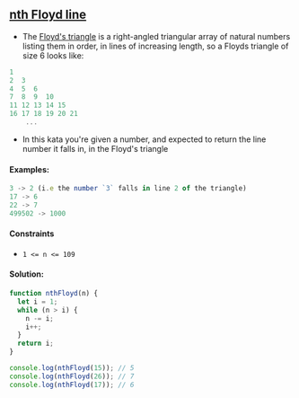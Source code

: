## [nth Floyd line](https://www.codewars.com/kata/5b096efeaf15bef812000010)

- The [Floyd's triangle](https://en.wikipedia.org/wiki/Floyd%27s_triangle) is a right-angled triangular array of natural numbers listing them in order, in lines of increasing length, so a Floyds triangle of size 6 looks like:

```js
1
2  3
4  5  6
7  8  9  10
11 12 13 14 15
16 17 18 19 20 21
    ...
```

- In this kata you're given a number, and expected to return the line number it falls in, in the Floyd's triangle

#### Examples:

```js
3 -> 2 (i.e the number `3` falls in line 2 of the triangle)
17 -> 6
22 -> 7
499502 -> 1000
```

#### Constraints

- `1 <= n <= 109`

#### Solution:

```js
function nthFloyd(n) {
  let i = 1;
  while (n > i) {
    n -= i;
    i++;
  }
  return i;
}

console.log(nthFloyd(15)); // 5
console.log(nthFloyd(26)); // 7
console.log(nthFloyd(17)); // 6
```
